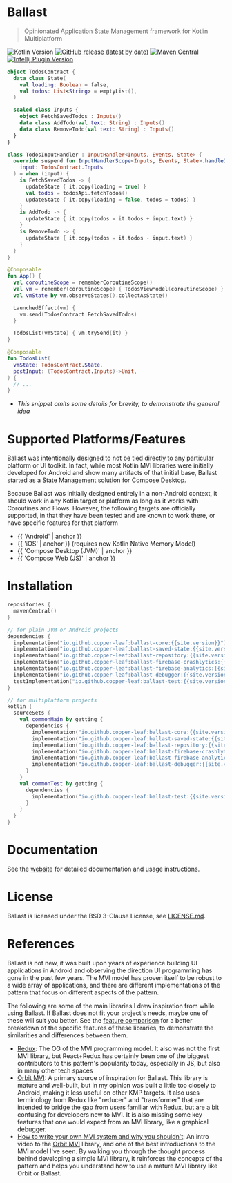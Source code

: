 ---
---

# Ballast

> Opinionated Application State Management framework for Kotlin Multiplatform

![Kotlin Version](https://img.shields.io/badge/Kotlin-1.6.10-orange)
[![GitHub release (latest by date)](https://img.shields.io/github/v/release/copper-leaf/ballast)](https://github.com/copper-leaf/ballast/releases)
[![Maven Central](https://img.shields.io/maven-central/v/io.github.copper-leaf/ballast-core)](https://search.maven.org/artifact/io.github.copper-leaf/ballast-core)
[![Intellij Plugin Version](https://img.shields.io/jetbrains/plugin/v/18702-ballast)](https://plugins.jetbrains.com/plugin/18702-ballast)

```kotlin
object TodosContract {
  data class State(
    val loading: Boolean = false,
    val todos: List<String> = emptyList(),
  )

  sealed class Inputs {
    object FetchSavedTodos : Inputs()
    data class AddTodo(val text: String) : Inputs()
    data class RemoveTodo(val text: String) : Inputs()
  }
}

class TodosInputHandler : InputHandler<Inputs, Events, State> {
  override suspend fun InputHandlerScope<Inputs, Events, State>.handleInput(
    input: TodosContract.Inputs
  ) = when (input) {
    is FetchSavedTodos -> {
      updateState { it.copy(loading = true) }
      val todos = todosApi.fetchTodos()
      updateState { it.copy(loading = false, todos = todos) }
    }
    is AddTodo -> {
      updateState { it.copy(todos = it.todos + input.text) }
    }
    is RemoveTodo -> {
      updateState { it.copy(todos = it.todos - input.text) }
    }
  }
}

@Composable
fun App() {
  val coroutineScope = rememberCoroutineScope()
  val vm = remember(coroutineScope) { TodosViewModel(coroutineScope) }
  val vmState by vm.observeStates().collectAsState()

  LaunchedEffect(vm) {
    vm.send(TodosContract.FetchSavedTodos)
  }

  TodosList(vmState) { vm.trySend(it) }
}

@Composable
fun TodosList(
  vmState: TodosContract.State,
  postInput: (TodosContract.Inputs)->Unit,
) {
  // ...
}
```

* _This snippet omits some details for brevity, to demonstrate the general idea_

# Supported Platforms/Features

Ballast was intentionally designed to not be tied directly to any particular platform or UI toolkit. In fact, while most
Kotlin MVI libraries were initially developed for Android and show many artifacts of that initial base, Ballast started
as a State Management solution for Compose Desktop.

Because Ballast was initially designed entirely in a non-Android context, it should work in any Kotlin target or
platform as long as it works with Coroutines and Flows. However, the following targets are officially supported, in
that they have been tested and are known to work there, or have specific features for that platform

- {{ 'Android' | anchor }}
- {{ 'iOS' | anchor }} (requires new Kotlin Native Memory Model)
- {{ 'Compose Desktop (JVM)' | anchor }}
- {{ 'Compose Web (JS)' | anchor }}

# Installation

```kotlin
repositories {
  mavenCentral()
}

// for plain JVM or Android projects
dependencies {
  implementation("io.github.copper-leaf:ballast-core:{{site.version}}")
  implementation("io.github.copper-leaf:ballast-saved-state:{{site.version}}")
  implementation("io.github.copper-leaf:ballast-repository:{{site.version}}")
  implementation("io.github.copper-leaf:ballast-firebase-crashlytics:{{site.version}}")
  implementation("io.github.copper-leaf:ballast-firebase-analytics:{{site.version}}")
  implementation("io.github.copper-leaf:ballast-debugger:{{site.version}}")
  testImplementation("io.github.copper-leaf:ballast-test:{{site.version}}")
}

// for multiplatform projects
kotlin {
  sourceSets {
    val commonMain by getting {
      dependencies {
        implementation("io.github.copper-leaf:ballast-core:{{site.version}}")
        implementation("io.github.copper-leaf:ballast-saved-state:{{site.version}}")
        implementation("io.github.copper-leaf:ballast-repository:{{site.version}}")
        implementation("io.github.copper-leaf:ballast-firebase-crashlytics:{{site.version}}")
        implementation("io.github.copper-leaf:ballast-firebase-analytics:{{site.version}}")
        implementation("io.github.copper-leaf:ballast-debugger:{{site.version}}")
      }
    }
    val commonTest by getting {
      dependencies {
        implementation("io.github.copper-leaf:ballast-test:{{site.version}}")
      }
    }
  }
}
```

# Documentation

See the [website](https://copper-leaf.github.io/ballast/) for detailed documentation and usage instructions.

# License

Ballast is licensed under the BSD 3-Clause License, see [LICENSE.md](https://github.com/copper-leaf/ballast/tree/main/LICENSE.md).

# References

Ballast is not new, it was built upon years of experience building UI applications in Android and observing the
direction UI programming has gone in the past few years. The MVI model has proven itself to be robust to a wide array
of applications, and there are different implementations of the pattern that focus on different aspects of the pattern.

The following are some of the main libraries I drew inspiration from while using Ballast. If Ballast does not fit your
project's needs, maybe one of these will suit you better. See the [feature comparison][4] for a better breakdown of the
specific features of these libraries, to demonstrate the similarities and differences between them.

- [Redux][1]: The OG of the MVI programming model. It also was not the first MVI library, but React+Redux has certainly
  been one of the biggest contributors to this pattern's popularity today, especially in JS, but also in many other
  tech spaces
- [Orbit MVI][2]: A primary source of inspiration for Ballast. This library is mature and well-built, but in my opinion
  was built a little too closely to Android, making it less useful on other KMP targets. It also uses terminology from
  Redux like "reducer" and "transformer" that are intended to bridge the gap from users familiar with Redux, but are
  a bit confusing for developers new to MVI. It is also missing some key features that one would expect from an MVI
  library, like a graphical debugger.
- [How to write your own MVI system and why you shouldn't][3]: An intro video to the [Orbit MVI][2] library, and one of
  the best introductions to the MVI model I've seen. By walking you through the thought process behind developing a
  simple MVI library, it reinforces the concepts of the pattern and helps you understand how to use a mature MVI library
  like Orbit or Ballast.


[1]: https://github.com/reduxjs/redux
[2]: https://github.com/orbit-mvi/orbit-mvi
[3]: https://www.youtube.com/watch?v=E6obYmkkdko
[4]: https://copper-leaf.github.io/ballast/wiki/feature-comparison/
